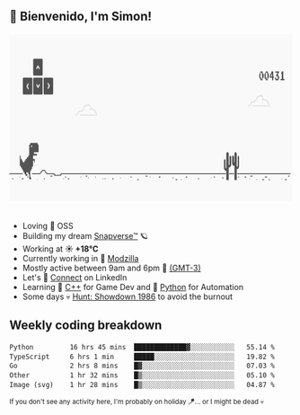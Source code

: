 <h2>🤠 <b>Bienvenido, I'm Simon!&nbsp;</b></h2>

<section>
	<img src="./static/banner.gif" height=300 width=1000>	
</section>
<br/>

<ul>
  <li>
     Loving 🤍 OSS
  </li>
  <li>
    Building my dream&nbsp;<a href=https://github.com/snapverse target=_blank>Snapverse™</a> 🪐
  </li>
  <li>
		<!--START_SECTION:weather-->
		Working at <b>☀️   +18°C</b>
		<!--END_SECTION:weather-->
  </li>
  <li>
    Currently working in 💬&nbsp;<a href=https://github.com/itssimmons?tab=repositories&q=modzilla&type=source&language=&sort= target=_blank>Modzilla</a>
  </li>
  <li>
    Mostly active between 9am and 6pm 🚩 <a href=https://onlinealarmkur.com/world/es target=_blank>(GMT-3)</a>
  </li>
  <li>
    Let's 🔗&nbsp;<a href=https://www.linkedin.com/in/itssimmons target=_blank>Connect</a> on LinkedIn
  </li>
  <li>
    Learning 👴&nbsp;<a href=https://images3.memedroid.com/images/UPLOADED755/65f2bce6734f6.webp target=_blank>C++</a> for Game Dev and 🐍&nbsp;<a href=https://qph.cf2.quoracdn.net/main-qimg-4472b6229cb75bf66ab531f3ebd4f975-lq target=_blank>Python</a> for Automation
  </li>
  <li>
    Some days 💀&nbsp;<a href=https://www.huntshowdown.com target=_blank>Hunt: Showdown 1986</a> to avoid the burnout
  </li>
</ul>

<h2><b>Weekly coding breakdown </b></h2>

<!--START_SECTION:waka-->

```txt
Python         16 hrs 45 mins  █████████████▓░░░░░░░░░░░   55.14 %
TypeScript     6 hrs 1 min     █████░░░░░░░░░░░░░░░░░░░░   19.82 %
Go             2 hrs 8 mins    █▓░░░░░░░░░░░░░░░░░░░░░░░   07.03 %
Other          1 hr 32 mins    █▒░░░░░░░░░░░░░░░░░░░░░░░   05.10 %
Image (svg)    1 hr 28 mins    █▒░░░░░░░░░░░░░░░░░░░░░░░   04.87 %
```

<!--END_SECTION:waka-->

<sup>If you don't see any activity here, I'm probably on holiday 🪁... or I might be dead 💀</sup>
